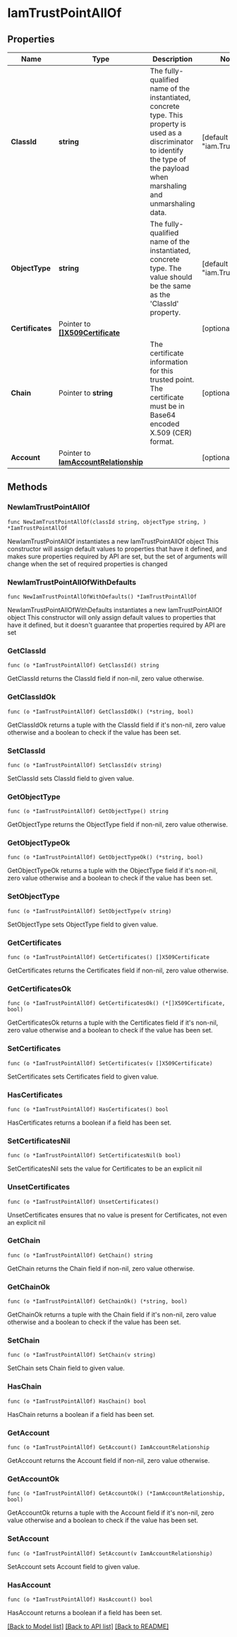 # IamTrustPointAllOf

## Properties

Name | Type | Description | Notes
------------ | ------------- | ------------- | -------------
**ClassId** | **string** | The fully-qualified name of the instantiated, concrete type. This property is used as a discriminator to identify the type of the payload when marshaling and unmarshaling data. | [default to "iam.TrustPoint"]
**ObjectType** | **string** | The fully-qualified name of the instantiated, concrete type. The value should be the same as the &#39;ClassId&#39; property. | [default to "iam.TrustPoint"]
**Certificates** | Pointer to [**[]X509Certificate**](X509Certificate.md) |  | [optional] 
**Chain** | Pointer to **string** | The certificate information for this trusted point. The certificate must be in Base64 encoded X.509 (CER) format. | [optional] 
**Account** | Pointer to [**IamAccountRelationship**](IamAccountRelationship.md) |  | [optional] 

## Methods

### NewIamTrustPointAllOf

`func NewIamTrustPointAllOf(classId string, objectType string, ) *IamTrustPointAllOf`

NewIamTrustPointAllOf instantiates a new IamTrustPointAllOf object
This constructor will assign default values to properties that have it defined,
and makes sure properties required by API are set, but the set of arguments
will change when the set of required properties is changed

### NewIamTrustPointAllOfWithDefaults

`func NewIamTrustPointAllOfWithDefaults() *IamTrustPointAllOf`

NewIamTrustPointAllOfWithDefaults instantiates a new IamTrustPointAllOf object
This constructor will only assign default values to properties that have it defined,
but it doesn't guarantee that properties required by API are set

### GetClassId

`func (o *IamTrustPointAllOf) GetClassId() string`

GetClassId returns the ClassId field if non-nil, zero value otherwise.

### GetClassIdOk

`func (o *IamTrustPointAllOf) GetClassIdOk() (*string, bool)`

GetClassIdOk returns a tuple with the ClassId field if it's non-nil, zero value otherwise
and a boolean to check if the value has been set.

### SetClassId

`func (o *IamTrustPointAllOf) SetClassId(v string)`

SetClassId sets ClassId field to given value.


### GetObjectType

`func (o *IamTrustPointAllOf) GetObjectType() string`

GetObjectType returns the ObjectType field if non-nil, zero value otherwise.

### GetObjectTypeOk

`func (o *IamTrustPointAllOf) GetObjectTypeOk() (*string, bool)`

GetObjectTypeOk returns a tuple with the ObjectType field if it's non-nil, zero value otherwise
and a boolean to check if the value has been set.

### SetObjectType

`func (o *IamTrustPointAllOf) SetObjectType(v string)`

SetObjectType sets ObjectType field to given value.


### GetCertificates

`func (o *IamTrustPointAllOf) GetCertificates() []X509Certificate`

GetCertificates returns the Certificates field if non-nil, zero value otherwise.

### GetCertificatesOk

`func (o *IamTrustPointAllOf) GetCertificatesOk() (*[]X509Certificate, bool)`

GetCertificatesOk returns a tuple with the Certificates field if it's non-nil, zero value otherwise
and a boolean to check if the value has been set.

### SetCertificates

`func (o *IamTrustPointAllOf) SetCertificates(v []X509Certificate)`

SetCertificates sets Certificates field to given value.

### HasCertificates

`func (o *IamTrustPointAllOf) HasCertificates() bool`

HasCertificates returns a boolean if a field has been set.

### SetCertificatesNil

`func (o *IamTrustPointAllOf) SetCertificatesNil(b bool)`

 SetCertificatesNil sets the value for Certificates to be an explicit nil

### UnsetCertificates
`func (o *IamTrustPointAllOf) UnsetCertificates()`

UnsetCertificates ensures that no value is present for Certificates, not even an explicit nil
### GetChain

`func (o *IamTrustPointAllOf) GetChain() string`

GetChain returns the Chain field if non-nil, zero value otherwise.

### GetChainOk

`func (o *IamTrustPointAllOf) GetChainOk() (*string, bool)`

GetChainOk returns a tuple with the Chain field if it's non-nil, zero value otherwise
and a boolean to check if the value has been set.

### SetChain

`func (o *IamTrustPointAllOf) SetChain(v string)`

SetChain sets Chain field to given value.

### HasChain

`func (o *IamTrustPointAllOf) HasChain() bool`

HasChain returns a boolean if a field has been set.

### GetAccount

`func (o *IamTrustPointAllOf) GetAccount() IamAccountRelationship`

GetAccount returns the Account field if non-nil, zero value otherwise.

### GetAccountOk

`func (o *IamTrustPointAllOf) GetAccountOk() (*IamAccountRelationship, bool)`

GetAccountOk returns a tuple with the Account field if it's non-nil, zero value otherwise
and a boolean to check if the value has been set.

### SetAccount

`func (o *IamTrustPointAllOf) SetAccount(v IamAccountRelationship)`

SetAccount sets Account field to given value.

### HasAccount

`func (o *IamTrustPointAllOf) HasAccount() bool`

HasAccount returns a boolean if a field has been set.


[[Back to Model list]](../README.md#documentation-for-models) [[Back to API list]](../README.md#documentation-for-api-endpoints) [[Back to README]](../README.md)


